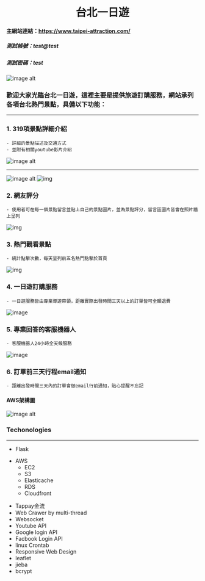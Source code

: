 <h1 align='center'>台北一日遊</h1>

#### 主網站連結：https://www.taipei-attraction.com/

##### 測試帳號：test@test
##### 測試密碼：test

![image alt](http://d3nczlg85bnjib.cloudfront.net/台北一日.png)

### 歡迎大家光臨台北一日遊，這裡主要是提供旅遊訂購服務，網站承列各項台北熱門景點，具備以下功能：
<hr>

### 1. 319項景點詳細介紹
    - 詳細的景點描述及交通方式
    - 並附有相關youtube影片介紹

![image alt](http://d3nczlg85bnjib.cloudfront.net/所有景點.png)



---


![image alt](http://d3nczlg85bnjib.cloudfront.net/詳細介紹.png)
![img](http://d3nczlg85bnjib.cloudfront.net/士林官邸.png)

### 2. 網友評分

    - 使用者可在每一個景點留言並貼上自己的景點圖片，並為景點評分，留言區圖片皆會在照片牆上呈列
    
![img](http://d3nczlg85bnjib.cloudfront.net/留言區留言.png)
### 3. 熱門觀看景點
    - 統計點擊次數，每天呈列前五名熱門點擊於首頁
![img](http://d3nczlg85bnjib.cloudfront.net/熱門瀏覽.png)
### 4. 一日遊訂購服務
    - 一日遊服務皆由專業導遊帶領，距離實際出發時間三天以上的訂單皆可全額退費
![image](http://d3nczlg85bnjib.cloudfront.net/訂購資訊.png)

### 5. 專業回答的客服機器人
    - 客服機器人24小時全天候服務
![image](http://d3nczlg85bnjib.cloudfront.net/客服機器人.png)
### 6. 訂單前三天行程email通知
    - 距離出發時間三天內的訂單會做email行前通知，貼心提醒不忘記


#### AWS架構圖

![image alt](http://d3nczlg85bnjib.cloudfront.net/AWS架構圖.png)

### Techonologies
<hr/>
<ul>
    <li>Flask</li>
</ul>
<ul>
    <li>AWS
        <ul>
            <li>EC2</li>
            <li>S3</li>
            <li>Elasticache</li>
            <li>RDS</li>
            <li>Cloudfront</li>
        </ul>
    </li>
</ul>
<ul>
    <li>Tappay金流</li>
    <li>Web Crawer by multi-thread</li>
    <li>Websocket</li>
    <li>Youtube API</li>
    <li>Google login API</li>
    <li>Facbook Login API</li>
    <li>linux Crontab</li>
    <li>Responsive Web Design</li>
    <li>leaflet</li>
    <li>jieba</li>
    <li>bcrypt</li>
</ul>